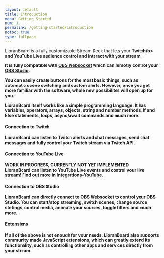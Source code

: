 ```yaml
---
layout: default
title: Introduction
menu: Getting Started
num: 1
permalink: /getting-started/introduction
notoc: true
type: fullpage
---
```


<p class="lb-lead">LioranBoard is a fully customizable Stream Deck that lets your <b>Twitch/b> and <b>YouTube Live</b> audience control and interact with your stream. </p>

It is fully compatible with [OBS Websocket](https://obsproject.com/forum/resources/obs-websocket-remote-control-obs-studio-from-websockets.466/) which can remotly control your [OBS Studio](https://obsproject.com/).

You can easily create buttons for the most basic things, such as automatic scene switching and custom alerts. However, once you get more familiar with the software, whole new possibilites will open up for you. 

LioranBoard itself works like a simple programming language. It has variables, operators, arrays, objects, string and number methods, If and Else statements, loops, async/await commands and much more.

#### Connection to Twitch

LioranBoard can listen to Twitch alerts and chat messages, send chat messages and fully control your Twitch stream via Twitch API. 

#### Connection to YouTube Live

**WORK IN PROGRESS, CURRENTLY NOT YET IMPLEMENTED**\
LioranBoard can listen to YouTube Live events and control your live stream! Find out more in [Integrations-YouTube](https://lioranboard.ca/docs/integrations/youtube/general). 

#### Connection to OBS Studio

LioranBoard can directly connect to OBS Websocket to control your OBS Studio. You can start/stop streaming, switch scenes, change source stetings, control media, animate your sources, toggle filters and much more. 

#### Extensions

If all of the above is not enough for your needs, LioranBoard also supports community made JavaScript extensions, which can greatly extend its functionality, such as controlling other apps and services directly from your stream. 